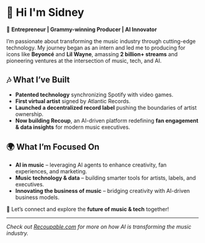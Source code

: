 # 👋 Hi I'm Sidney

🚀 **Entrepreneur | Grammy-winning Producer | AI Innovator**

I’m passionate about transforming the music industry through cutting-edge technology. My journey began as an intern and led me to producing for icons like **Beyoncé** and **Lil Wayne**, amassing **2 billion+ streams** and pioneering ventures at the intersection of music, tech, and AI.

## 🎶 What I’ve Built
- **Patented technology** synchronizing Spotify with video games.
- **First virtual artist** signed by Atlantic Records.
- **Launched a decentralized record label** pushing the boundaries of artist ownership.
- **Now building Recoup**, an AI-driven platform redefining **fan engagement & data insights** for modern music executives.

## 🌍 What I’m Focused On
- **AI in music** – leveraging AI agents to enhance creativity, fan experiences, and marketing.
- **Music technology & data** – building smarter tools for artists, labels, and executives.
- **Innovating the business of music** – bridging creativity with AI-driven business models.

📩 Let’s connect and explore the **future of music & tech** together!

---
*Check out [Recoupable.com](https://recoupable.com) for more on how AI is transforming the music industry.*
